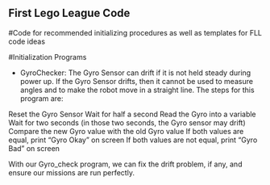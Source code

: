 ## First Lego League Code
 #Code for recommended initializing procedures as well as templates for FLL code ideas
 
 #Initialization Programs
  - GyroChecker: The Gyro Sensor can drift if it is not held steady during power up. If the Gyro Sensor drifts, then it cannot be used to measure angles and to make the robot move in a straight line. The steps for this program are:

Reset the Gyro Sensor
Wait for half a second
Read the Gyro into a variable
Wait for two seconds (in those two seconds, the Gyro sensor may drift)
Compare the new Gyro value with the old Gyro value
If both values are equal, print “Gyro Okay” on screen
If both values are not equal, print “Gyro Bad” on screen
      
With our Gyro_check program, we can fix the drift problem, if any, and ensure our missions are run perfectly.

